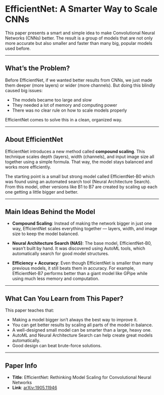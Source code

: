# EfficientNet: A Smarter Way to Scale CNNs

This paper presents a smart and simple idea to make Convolutional Neural Networks (CNNs) better. The result is a group of models that are not only more accurate but also smaller and faster than many big, popular models used before.

---

## What’s the Problem?

Before EfficientNet, if we wanted better results from CNNs, we just made them deeper (more layers) or wider (more channels). But doing this blindly caused big issues:
- The models became too large and slow
- They needed a lot of memory and computing power
- There was no clear rule on how to scale models properly

EfficientNet comes to solve this in a clean, organized way.

---

## About EfficientNet

EfficientNet introduces a new method called **compound scaling**. This technique scales depth (layers), width (channels), and input image size all together using a simple formula. That way, the model stays balanced and works more efficiently.

The starting point is a small but strong model called EfficientNet-B0 which was found using an automated search tool (Neural Architecture Search). From this model, other versions like B1 to B7 are created by scaling up each one getting a little bigger and better.

---

## Main Ideas Behind the Model

- **Compound Scaling**: Instead of making the network bigger in just one way, EfficientNet scales everything together — layers, width, and image size to keep the model balanced.

- **Neural Architecture Search (NAS)**: The base model, EfficientNet-B0, wasn’t built by hand. It was discovered using AutoML tools, which automatically search for good model structures.

- **Efficiency + Accuracy**: Even though EfficientNet is smaller than many previous models, it still beats them in accuracy. For example, EfficientNet-B7 performs better than a giant model like GPipe while using much less memory and computation.

---

## What Can You Learn from This Paper?

This paper teaches that:
- Making a model bigger isn’t always the best way to improve it.
- You can get better results by scaling all parts of the model in balance.
- A well-designed small model can be smarter than a large, heavy one.
- AutoML and Neural Architecture Search can help create great models automatically.
- Good design can beat brute-force solutions.

---

## Paper Info

- **Title**: EfficientNet: Rethinking Model Scaling for Convolutional Neural Networks  
- **Link**: [arXiv:1905.11946](https://arxiv.org/abs/1905.11946)
